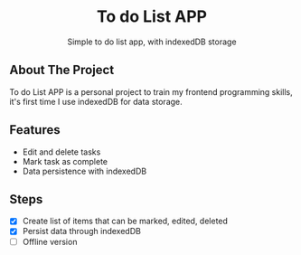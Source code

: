 <!-- markdownlint-configure-file {
  "MD033": false,
  "MD041": false
} -->

<div align="center">

# To do List APP

Simple to do list app, with indexedDB storage

</div>

## About The Project

To do List APP is a personal project to train my frontend programming skills, it's first time I use indexedDB for data storage.

## Features

- Edit and delete tasks
- Mark task as complete
- Data persistence with indexedDB

## Steps

- [x] Create list of items that can be marked, edited, deleted
- [x] Persist data through indexedDB
- [ ] Offline version

